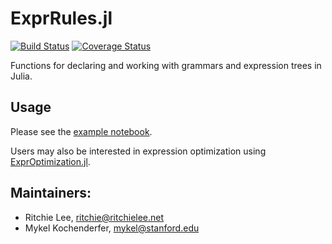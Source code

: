 # ExprRules.jl
[![Build Status](https://travis-ci.org/sisl/ExprRules.jl.svg?branch=master)](https://travis-ci.org/sisl/ExprRules.jl) [![Coverage Status](https://coveralls.io/repos/sisl/ExprRules.jl/badge.svg?branch=master&service=github)](https://coveralls.io/github/sisl/ExprRules.jl?branch=master)

Functions for declaring and working with grammars and expression trees in Julia.

## Usage

Please see the [example notebook](http://nbviewer.ipython.org/github/sisl/ExprRules.jl/blob/master/examples/grammar.ipynb).

Users may also be interested in expression optimization using [ExprOptimization.jl](https://github.com/sisl/ExprOptimization.jl).

## Maintainers:

* Ritchie Lee, ritchie@ritchielee.net 
* Mykel Kochenderfer, mykel@stanford.edu
